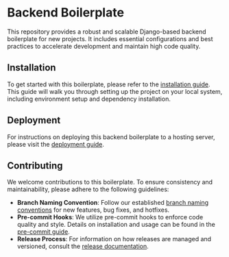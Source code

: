 # Backend Boilerplate

This repository provides a robust and scalable Django-based backend boilerplate for new projects. It includes essential configurations and best practices to accelerate development and maintain high code quality.

## Installation
To get started with this boilerplate, please refer to the [installation guide](./docs/development/installation.md). This guide will walk you through setting up the project on your local system, including environment setup and dependency installation.


## Deployment
For instructions on deploying this backend boilerplate to a hosting server, please visit the [deployment guide](./docs/development/deployment.md).

## Contributing
We welcome contributions to this boilerplate. To ensure consistency and maintainability, please adhere to the following guidelines:

* **Branch Naming Convention**: Follow our established [branch naming conventions](./docs/development/branching-convention.md) for new features, bug fixes, and hotfixes.
* **Pre-commit Hooks**: We utilize pre-commit hooks to enforce code quality and style. Details on installation and usage can be found in the [pre-commit guide](./docs/development/pre-commit.md).
* **Release Process**: For information on how releases are managed and versioned, consult the [release documentation](./docs/development/release.md).